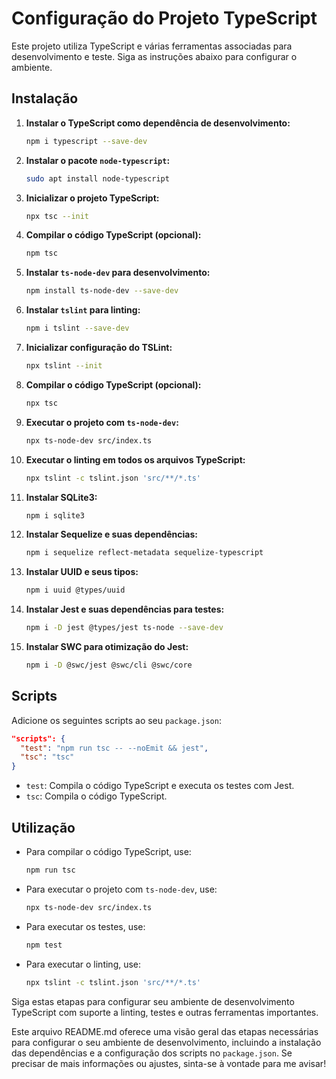 # Configuração do Projeto TypeScript

Este projeto utiliza TypeScript e várias ferramentas associadas para desenvolvimento e teste. Siga as instruções abaixo para configurar o ambiente.

## Instalação

1. **Instalar o TypeScript como dependência de desenvolvimento:**

    ```bash
    npm i typescript --save-dev
    ```

2. **Instalar o pacote `node-typescript`:**

    ```bash
    sudo apt install node-typescript
    ```

3. **Inicializar o projeto TypeScript:**

    ```bash
    npx tsc --init
    ```

4. **Compilar o código TypeScript (opcional):**

    ```bash
    npm tsc
    ```

5. **Instalar `ts-node-dev` para desenvolvimento:**

    ```bash
    npm install ts-node-dev --save-dev
    ```

6. **Instalar `tslint` para linting:**

    ```bash
    npm i tslint --save-dev
    ```

7. **Inicializar configuração do TSLint:**

    ```bash
    npx tslint --init
    ```

8. **Compilar o código TypeScript (opcional):**

    ```bash
    npx tsc
    ```

9. **Executar o projeto com `ts-node-dev`:**

    ```bash
    npx ts-node-dev src/index.ts
    ```

10. **Executar o linting em todos os arquivos TypeScript:**

    ```bash
    npx tslint -c tslint.json 'src/**/*.ts'
    ```

11. **Instalar SQLite3:**

    ```bash
    npm i sqlite3
    ```

12. **Instalar Sequelize e suas dependências:**

    ```bash
    npm i sequelize reflect-metadata sequelize-typescript
    ```

13. **Instalar UUID e seus tipos:**

    ```bash
    npm i uuid @types/uuid
    ```

14. **Instalar Jest e suas dependências para testes:**

    ```bash
    npm i -D jest @types/jest ts-node --save-dev
    ```

15. **Instalar SWC para otimização do Jest:**

    ```bash
    npm i -D @swc/jest @swc/cli @swc/core
    ```

## Scripts

Adicione os seguintes scripts ao seu `package.json`:

```json
"scripts": {
  "test": "npm run tsc -- --noEmit && jest",
  "tsc": "tsc"
}
```

- `test`: Compila o código TypeScript e executa os testes com Jest.
- `tsc`: Compila o código TypeScript.

## Utilização

- Para compilar o código TypeScript, use:

    ```bash
    npm run tsc
    ```

- Para executar o projeto com `ts-node-dev`, use:

    ```bash
    npx ts-node-dev src/index.ts
    ```

- Para executar os testes, use:

    ```bash
    npm test
    ```

- Para executar o linting, use:

    ```bash
    npx tslint -c tslint.json 'src/**/*.ts'
    ```

Siga estas etapas para configurar seu ambiente de desenvolvimento TypeScript com suporte a linting, testes e outras ferramentas importantes.

Este arquivo README.md oferece uma visão geral das etapas necessárias para configurar o seu ambiente de desenvolvimento, incluindo a instalação das dependências e a configuração dos scripts no `package.json`. Se precisar de mais informações ou ajustes, sinta-se à vontade para me avisar!
